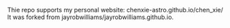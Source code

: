 Thie repo supports my personal website: chenxie-astro.github.io/chen_xie/
It was forked from jayrobwilliams/jayrobwilliams.github.io.



